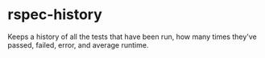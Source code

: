 # rspec-history
Keeps a history of all the tests that have been run, how many times they've passed, failed, error, and average runtime.
